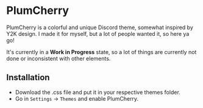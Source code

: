 # **PlumCherry**
PlumCherry is a colorful and unique Discord theme, somewhat inspired by Y2K design. I made it for myself, but a lot of people wanted it, so here ya go!

It's currently in a **Work in Progress** state, so a lot of things are currently not done or inconsistent with other elements.

## Installation
- Download the .css file and put it in your respective themes folder.
- Go in `Settings` -> `Themes` and enable PlumCherry.
